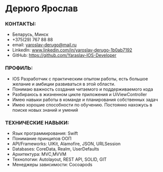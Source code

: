 # Дерюго Ярослав

### КОНТАКТЫ: 

* Беларусь, Минск
* +375(29) 767 88 88
* email: yaroslav-derugo@mail.ru
* Linkedln: www.linkedin.com/in/yaroslav-derugo-1b0ab7192
* GitHub: https://github.com/Yaraslav-IOS-Developer

### ПРОФИЛЬ:

* IOS Разработчик с практическим опытом работы, есть большое желание и амбиции развиваться в этой области. 
* Понимаю важность создания читаемого и поддерживаемого кода
* Разбираюсь в жизненном цикле приложения и UiViewController
* Имею навыки работы в команде и планирования собственных задач
* Имею хорошие способности по обучению. Постоянно нахожусь в поиске новых знаний и умений

### ТЕХНИЧЕСКИЕ НАВЫКИ:

- Язык программирования: Swift
- Понимание принципов ООП
- API/Frameworks: UIKit, Alamofire, JSON, URLSession 
- Databases: CoreData, Realm, UserDefaults 
- Архитектура: MVC,MVVM
- Технологии: Autolayout, REST API, SOLID, GIT 
- Менеджеры зависимости: Cocoapods
